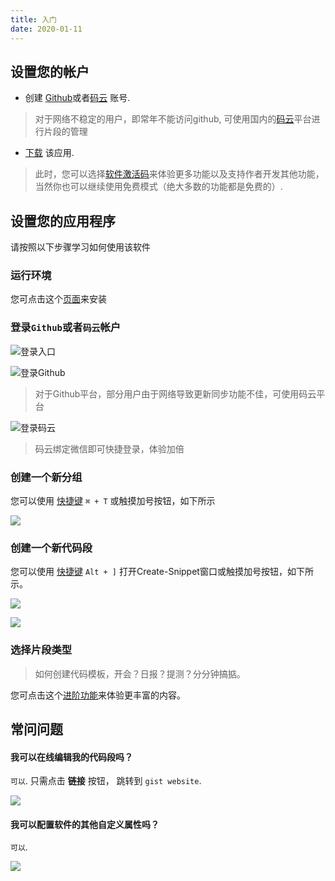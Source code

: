 ```yaml
---
title: 入门
date: 2020-01-11
---
```


## 设置您的帐户

- 创建 [Github](https://github.com/join?source=experiment-header-dropdowns-home)或者[码云](https://gitee.com/) 账号.

> 对于网络不稳定的用户，即常年不能访问github, 可使用国内的[码云](https://gitee.com/)平台进行片段的管理

- [下载](https://github.com/oncework/codeexpander/releases) 该应用. 

> 此时，您可以选择[软件激活码](/views/price.html)来体验更多功能以及支持作者开发其他功能， 当然你也可以继续使用免费模式（绝大多数的功能都是免费的）.

## 设置您的应用程序

请按照以下步骤学习如何使用该软件

### 运行环境

您可点击这个[页面](/views/introduce/installation.html)来安装

### 登录`Github`或者`码云`帐户

![登录入口](https://s1.ax1x.com/2020/06/29/NWdH3j.png)

![登录Github](https://s1.ax1x.com/2020/06/29/NWdhHf.png)

> 对于Github平台，部分用户由于网络导致更新同步功能不佳，可使用码云平台

![登录码云](https://s1.ax1x.com/2020/06/29/NWd7CQ.png)

> 码云绑定微信即可快捷登录，体验加倍

### 创建一个新分组

您可以使用 [快捷键](/views/reference/shortcut) `⌘ + T` 或触摸加号按钮，如下所示

![](https://s1.ax1x.com/2020/06/29/NWd5E8.png)

### 创建一个新代码段

您可以使用 [快捷键](/views/reference/shortcut) `Alt + ]` 打开Create-Snippet窗口或触摸加号按钮，如下所示。

![](https://s1.ax1x.com/2020/06/29/NWdjbV.png)

![](https://s1.ax1x.com/2020/06/29/NWdOuq.png)

### 选择片段类型

> 如何创建代码模板，开会？日报？提测？分分钟搞掂。

您可点击这个[进阶功能](/views/advance/text-and-script.html)来体验更丰富的内容。

## 常问问题

#### 我可以在线编辑我的代码段吗？

`可以`. 只需点击 **链接** 按钮， 跳转到 `gist website`.

![](https://s1.ax1x.com/2020/06/29/NWd2jI.png)

#### 我可以配置软件的其他自定义属性吗？

`可以`.

![](https://s1.ax1x.com/2020/06/29/NWdqvn.png)

